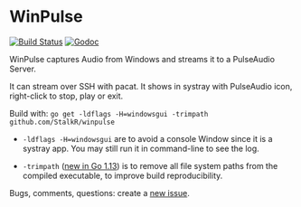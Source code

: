 # WinPulse

[![Build Status][1]][2] [![Godoc][3]][4]

WinPulse captures Audio from Windows and streams it to a PulseAudio Server.

It can stream over SSH with pacat.
It shows in systray with PulseAudio icon, right-click to stop,
play or exit.

Build with:
`go get -ldflags -H=windowsgui -trimpath github.com/StalkR/winpulse`

* `-ldflags -H=windowsgui` are to avoid a console Window since it is
a systray app. You may still run it in command-line to see the log.

* `-trimpath` ([new in Go 1.13][6]) is to remove all file system
paths from the compiled executable, to improve build reproducibility.

Bugs, comments, questions: create a [new issue][5].

[1]: https://api.travis-ci.org/StalkR/winpulse.png?branch=master
[2]: https://travis-ci.org/StalkR/winpulse
[3]: https://godoc.org/github.com/StalkR/winpulse?status.png
[4]: https://godoc.org/github.com/StalkR/winpulse
[5]: https://github.com/StalkR/winpulse/issues/new
[6]: https://golang.org/doc/go1.13#go-command
